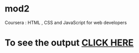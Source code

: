 # mod2
Coursera : HTML , CSS and JavaScript for web developers
# To see the output [CLICK HERE](https://Rathimeenamanimaran.github.io/Coursera-HTML-CSS-and-JavaScript-for-web-developers/mod2/index.html)


